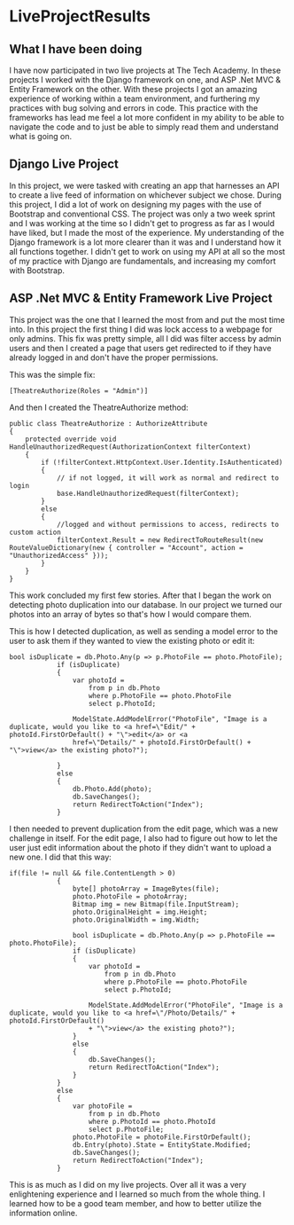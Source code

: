 # LiveProjectResults

## What I have been doing

I have now participated in two live projects at The Tech Academy. In these projects I worked with the Django framework on one, and ASP .Net MVC & Entity Framework on the other. With these projects I got an amazing experience of working within a team environment, and furthering my practices with bug solving and errors in code. This practice with the frameworks has lead me feel a lot more confident in my ability to be able to navigate the code and to just be able to simply read them and understand what is going on. 
 
## Django Live Project
 
In this project, we were tasked with creating an app that harnesses an API to create a live feed of information on whichever subject we chose. During this project, I did a lot of work on designing my pages with the use of Bootstrap and conventional CSS. The project was only a two week sprint and I was working at the time so I didn't get to progress as far as I would have liked, but I made the most of the experience. My understanding of the Django framework is a lot more clearer than it was and I understand how it all functions together. I didn't get to work on using my API at all so the most of my practice with Django are fundamentals, and increasing my comfort with Bootstrap.

## ASP .Net MVC & Entity Framework Live Project

This project was the one that I learned the most from and put the most time into. In this project the first thing I did was lock access to a webpage for only admins. This fix was pretty simple, all I did was filter access by admin users and then I created a page that users get redirected to if they have already logged in and don't have the proper permissions.

This was the simple fix:

    [TheatreAuthorize(Roles = "Admin")]
    
And then I created the TheatreAuthorize method:

    public class TheatreAuthorize : AuthorizeAttribute
    {
        protected override void HandleUnauthorizedRequest(AuthorizationContext filterContext)
        {
            if (!filterContext.HttpContext.User.Identity.IsAuthenticated)
            {
                // if not logged, it will work as normal and redirect to login
                base.HandleUnauthorizedRequest(filterContext);
            }
            else
            {
                //logged and without permissions to access, redirects to custom action
                filterContext.Result = new RedirectToRouteResult(new RouteValueDictionary(new { controller = "Account", action = "UnauthorizedAccess" }));
            }
        }
    }
    
This work concluded my first few stories. After that I began the work on detecting photo duplication into our database. In our project we turned our photos into an array of bytes so that's how I would compare them.

This is how I detected duplication, as well as sending a model error to the user to ask them if they wanted to view the existing photo or edit it:

    bool isDuplicate = db.Photo.Any(p => p.PhotoFile == photo.PhotoFile);
                if (isDuplicate)
                {
                    var photoId =
                        from p in db.Photo
                        where p.PhotoFile == photo.PhotoFile
                        select p.PhotoId;

                    ModelState.AddModelError("PhotoFile", "Image is a duplicate, would you like to <a href=\"Edit/" + photoId.FirstOrDefault() + "\">edit</a> or <a
                    href=\"Details/" + photoId.FirstOrDefault() + "\">view</a> the existing photo?");

                }
                else
                {
                    db.Photo.Add(photo);
                    db.SaveChanges();
                    return RedirectToAction("Index");
                }
                
I then needed to prevent duplication from the edit page, which was a new challenge in itself. For the edit page, I also had to figure out how to let the user just edit information about the photo if they didn't want to upload a new one. I did that this way:

    if(file != null && file.ContentLength > 0)
                {
                    byte[] photoArray = ImageBytes(file);
                    photo.PhotoFile = photoArray;
                    Bitmap img = new Bitmap(file.InputStream);
                    photo.OriginalHeight = img.Height;
                    photo.OriginalWidth = img.Width;

                    bool isDuplicate = db.Photo.Any(p => p.PhotoFile == photo.PhotoFile);
                    if (isDuplicate)
                    {
                        var photoId =
                            from p in db.Photo
                            where p.PhotoFile == photo.PhotoFile
                            select p.PhotoId;

                        ModelState.AddModelError("PhotoFile", "Image is a duplicate, would you like to <a href=\"/Photo/Details/" + photoId.FirstOrDefault()
                        + "\">view</a> the existing photo?");
                    }
                    else
                    {
                        db.SaveChanges();
                        return RedirectToAction("Index");
                    }
                }
                else
                {
                    var photoFile =
                        from p in db.Photo
                        where p.PhotoId == photo.PhotoId
                        select p.PhotoFile;
                    photo.PhotoFile = photoFile.FirstOrDefault();
                    db.Entry(photo).State = EntityState.Modified;
                    db.SaveChanges();
                    return RedirectToAction("Index");
                }
                
This is as much as I did on my live projects. Over all it was a very enlightening experience and I learned so much from the whole thing. I learned how to be a good team member, and how to better utilize the information online. 
